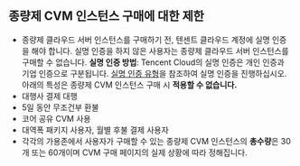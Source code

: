 ## 종량제 CVM 인스턴스 구매에 대한 제한
- 종량제 클라우드 서버 인스턴스를 구매하기 전, 텐센트 클라우드 계정에 실명 인증을 해야 합니다. 실명 인증을 하지 않은 사용자는 종량제 클라우드 서버 인스턴스를 구매할 수 없습니다.
  **실명 인증 방법**: Tencent Cloud의 실명 인증은 개인 인증과 기업 인증으로 구분됩니다. [실명 인증 유형](https://intl.cloud.tencent.com/document/product/378/3629)을 참조하여 실명 인증을 진행하십시오.
  아래의 특성은 종량제 CVM 인스턴스 구매 시 **적용할 수 없습니다.**
 - 대행사 결제 대행
 - 5일 동안 무조건부 환불
 - 코어 공유 CVM 사용
 - 대역폭 패키지 사용자, 월별 후불 결제 사용자
- 각각의 가용존에서 사용자가 구매할 수 있는 종량제 CVM 인스턴스의 **총수량**은 30개 또는 60개이며 CVM 구매 페이지의 실제 상황에 따라 정해집니다. 
